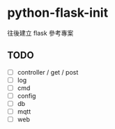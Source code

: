 # python-flask-init

往後建立 flask 參考專案

## TODO

- [ ] controller / get / post
- [ ] log
- [ ] cmd
- [ ] config
- [ ] db
- [ ] mqtt
- [ ] web